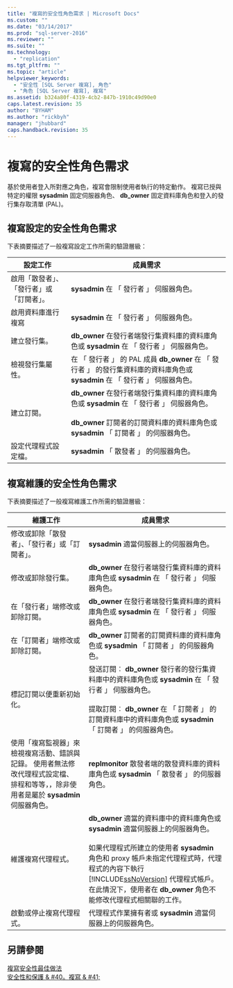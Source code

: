 ```yaml
---
title: "複寫的安全性角色需求 | Microsoft Docs"
ms.custom: ""
ms.date: "03/14/2017"
ms.prod: "sql-server-2016"
ms.reviewer: ""
ms.suite: ""
ms.technology: 
  - "replication"
ms.tgt_pltfrm: ""
ms.topic: "article"
helpviewer_keywords: 
  - "安全性 [SQL Server 複寫], 角色"
  - "角色 [SQL Server 複寫], 複寫"
ms.assetid: b324a80f-4319-4cb2-847b-1910c49d90e0
caps.latest.revision: 35
author: "BYHAM"
ms.author: "rickbyh"
manager: "jhubbard"
caps.handback.revision: 35
---
```

# 複寫的安全性角色需求
  基於使用者登入所對應之角色，複寫會限制使用者執行的特定動作。 複寫已授與特定的權限 **sysadmin** 固定伺服器角色、 **db_owner** 固定資料庫角色和登入的發行集存取清單 (PAL)。  
  
## 複寫設定的安全性角色需求  
 下表摘要描述了一般複寫設定工作所需的驗證層級：  
  
|設定工作|成員需求|  
|----------------|----------------------------|  
|啟用「散發者」、「發行者」或「訂閱者」。|**sysadmin** 在 「 發行者 」 伺服器角色。|  
|啟用資料庫進行複寫|**sysadmin** 在 「 發行者 」 伺服器角色。|  
|建立發行集。|**db_owner** 在發行者端發行集資料庫的資料庫角色或 **sysadmin** 在 「 發行者 」 伺服器角色。|  
|檢視發行集屬性。|在 「 發行者 」 的 PAL 成員 **db_owner** 在 「 發行者 」 的發行集資料庫的資料庫角色或 **sysadmin** 在 「 發行者 」 伺服器角色。|  
|建立訂閱。|**db_owner** 在發行者端發行集資料庫的資料庫角色或 **sysadmin** 在 「 發行者 」 伺服器角色。<br /><br /> **db_owner** 訂閱者的訂閱資料庫的資料庫角色或 **sysadmin** 「 訂閱者 」 的伺服器角色。|  
|設定代理程式設定檔。|**sysadmin** 「 散發者 」 的伺服器角色。|  
  
## 複寫維護的安全性角色需求  
 下表摘要描述了一般複寫維護工作所需的驗證層級：  
  
|維護工作|成員需求|  
|----------------------|----------------------------|  
|修改或卸除「散發者」、「發行者」或「訂閱者」。|**sysadmin** 適當伺服器上的伺服器角色。|  
|修改或卸除發行集。|**db_owner** 在發行者端發行集資料庫的資料庫角色或 **sysadmin** 在 「 發行者 」 伺服器角色。|  
|在「發行者」端修改或卸除訂閱。|**db_owner** 在發行者端發行集資料庫的資料庫角色或 **sysadmin** 在 「 發行者 」 伺服器角色。|  
|在「訂閱者」端修改或卸除訂閱。|**db_owner** 訂閱者的訂閱資料庫的資料庫角色或 **sysadmin** 「 訂閱者 」 的伺服器角色。|  
|標記訂閱以便重新初始化。|發送訂閱︰ **db_owner** 發行者的發行集資料庫中的資料庫角色或 **sysadmin** 在 「 發行者 」 伺服器角色。<br /><br /> 提取訂閱︰ **db_owner** 在 「 訂閱者 」 的訂閱資料庫中的資料庫角色或 **sysadmin** 「 訂閱者 」 的伺服器角色。|  
|使用「複寫監視器」來檢視複寫活動、錯誤與記錄。 使用者無法修改代理程式設定檔、 排程和等等，，除非使用者是屬於 **sysadmin** 伺服器角色。|**replmonitor** 散發者端的散發資料庫的資料庫角色或 **sysadmin** 「 散發者 」 的伺服器角色。|  
|維護複寫代理程式。|**db_owner** 適當的資料庫中的資料庫角色或 **sysadmin** 適當伺服器上的伺服器角色。<br /><br /> 如果代理程式所建立的使用者 **sysadmin** 角色和 proxy 帳戶未指定代理程式時，代理程式的內容下執行 [!INCLUDE[ssNoVersion](../../../includes/ssnoversion-md.md)] 代理程式帳戶。 在此情況下，使用者在 **db_owner** 角色不能修改代理程式相關聯的工作。|  
|啟動或停止複寫代理程式。|代理程式作業擁有者或 **sysadmin** 適當伺服器上的伺服器角色。|  
  
## 另請參閱  
 [複寫安全性最佳做法](../../../relational-databases/replication/security/replication-security-best-practices.md)   
 [安全性和保護 & #40。複寫 & #41;](../../../relational-databases/replication/security/security-and-protection-replication.md)  
  
  